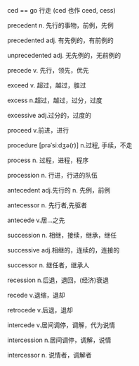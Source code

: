 ced == go 行走 (ced 也作 ceed, cess)

precedent n. 先行的事物，前例，先例

precedented adj. 有先例的，有前例的

unprecedented adj. 无先例的，无前例的

precede v. 先行，领先，优先

exceed v. 超过，越过，胜过

excess n.超过，越过，过分，过度

excessive adj.过分的，过度的

proceed v.前进，进行

procedure [prəˈsiːdʒə(r)]  n.过程, 手续，不走

process n. 过程，进程，程序

procession n. 行进，行进的队伍

antecedent adj.先行的 n. 先例，前例

antecessor n. 先行者,先驱者

antecede v.居...之先

succession n. 相继，接续，继承，继任

successive adj.相继的，连续的，连接的

successor n. 继任者，继承人

recession n.后退，退回，(经济)衰退

recede v.退缩，退却

retrocede v.后退，退却

intercede v.居间调停，调解，代为说情

intercession n.居间调停，调解，说情

intercessor n. 说情者，调解者